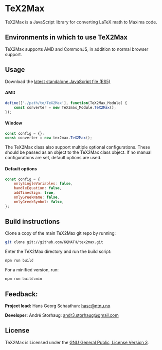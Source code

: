 # TeX2Max
TeX2Max is a JavaScript library for converting LaTeX math to Maxima code.

## Environments in which to use TeX2Max
TeX2Max supports AMD and CommonJS, in addition to normal browser support.

## Usage
Download the [latest standalone JavaScript file (ES5)](https://github.com/KQMATH/tex2max/releases/latest)

#### AMD
```js
define(['./path/to/TeX2Max'], function(TeX2Max_Module) {
    const converter = new TeX2max_Module.TeX2Max();
});
```

#### Window
```js
const config = {};
const converter = new tex2max.TeX2Max();
```

The TeX2Max class also support multiple optional configurations. These should be passed as an object to the TeX2Max class object.
If no manual configurations are set, default options are used.
#### Default options
```js
const config = {
    onlySingleVariables: false,
    handleEquation: false,
    addTimesSign: true,
    onlyGreekName: false,
    onlyGreekSymbol: false,
};
```

## Build instructions

Clone a copy of the main TeX2Max git repo by running:

```bash
git clone git://github.com/KQMATH/tex2max.git
```

Enter the TeX2Max directory and run the build script:
```bash
npm run build
```
For a minified version, run:
```bash
npm run build:min
```

## Feedback:
**Project lead:** Hans Georg Schaathun: <hasc@ntnu.no>

**Developer:** André Storhaug: <andr3.storhaug@gmail.com>

## License
TeX2Max is Licensed under the [GNU General Public, License Version 3](https://github.com/KQMATH/tex2max/blob/master/LICENSE).
